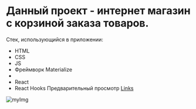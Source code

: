 # Данный проект - интернет магазин с корзиной заказа товаров.
Стек, использующийся в приложении:
- HTML
- CSS
- JS
- Фреймворк Materialize
- 
- React
- React Hooks
Предварительный просмотр [Links](https://arturirk.github.io/React-FortniteShop/)

![myImg](https://cdn2.unrealengine.com/14br-consoles-1920x1080-wlogo-1920x1080-432974386.jpg)

